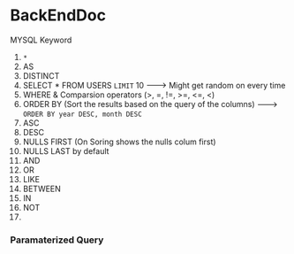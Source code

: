 # BackEndDoc

MYSQL Keyword 
1. `* `
2. AS
3. DISTINCT
4. SELECT * FROM USERS `LIMIT` 10 ---> Might get random on every time 
5. WHERE & Comparsion operators (>, =, !=, >=, <=, <)
6. ORDER BY (Sort the results based on the query of the columns) ---> `ORDER BY year DESC, month DESC`
7. ASC
8. DESC
9. NULLS FIRST (On Soring shows the nulls colum first)
10. NULLS LAST by default
11. AND
12. OR
13. LIKE
14. BETWEEN
15. IN
16. NOT
17.


### Paramaterized Query
